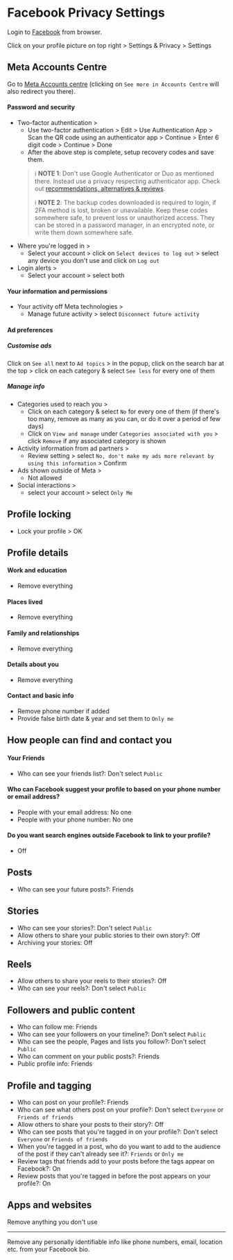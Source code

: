 # Facebook Privacy Settings

Login to [Facebook](https://www.facebook.com) from browser.

Click on your profile picture on top right > Settings & Privacy > Settings



## Meta Accounts Centre
Go to [Meta Accounts centre](https://accountscenter.facebook.com/) (clicking on `See more in Accounts Centre` will also redirect you there).

#### Password and security
- Two-factor authentication >
    - Use two-factor authentication > Edit > Use Authentication App > Scan the QR code using an authenticator app > Continue > Enter 6 digit code > Continue > Done
    - After the above step is complete, setup recovery codes and save them.
    > :information_source: **NOTE 1**: Don't use Google Authenticator or Duo as mentioned there. Instead use a privacy respecting authenticator app. Check out [recommendations, alternatives & reviews](https://github.com/StellarSand/privacy-settings#recommendations-alternatives--reviews).
    >
    > :information_source: **NOTE 2**: The backup codes downloaded is required to login, if 2FA method is lost, broken or unavailable. Keep these codes somewhere safe, to prevent loss or unauthorized access. They can be stored in a password manager, in an encrypted note, or write them down somewhere safe.
- Where you're logged in >
    - Select your account > click on `Select devices to log out` > select any device you don't use and click on `Log out`
- Login alerts >
    - Select your account > select both

#### Your information and permissions
- Your activity off Meta technologies >
    - Manage future activity > select `Disconnect future activity`

#### Ad preferences
##### Customise ads
Click on `See all` next to `Ad topics` > in the popup, click on the search bar at the top > click on each category & select `See less` for every one of them
##### Manage info
- Categories used to reach you >
    - Click on each category & select `No` for every one of them (if there's too many, remove as many as you can, or do it over a period of few days)
    - Click on `View and manage` under `Categories associated with you` > click `Remove` if any associated category is shown
- Activity information from ad partners >
    - Review setting > select `No, don't make my ads more relevant by using this information` > Confirm
- Ads shown outside of Meta >
    - Not allowed
- Social interactions >
    - select your account > select `Only Me`



## Profile locking
- Lock your profile > OK



## Profile details

#### Work and education
- Remove everything

#### Places lived
- Remove everything

#### Family and relationships
- Remove everything

#### Details about you
- Remove everything

#### Contact and basic info
- Remove phone number if added
- Provide false birth date & year and set them to `Only me`




## How people can find and contact you

#### Your Friends
- Who can see your friends list?: Don't select `Public`

#### Who can Facebook suggest your profile to based on your phone number or email address?
- People with your email address: No one
- People with your phone number: No one

#### Do you want search engines outside Facebook to link to your profile?
- Off



## Posts
- Who can see your future posts?: Friends



## Stories
- Who can see your stories?: Don't select `Public`
- Allow others to share your public stories to their own story?: Off
- Archiving your stories: Off



## Reels
- Allow others to share your reels to their stories?: Off
- Who can see your reels?: Don't select `Public`



## Followers and public content
- Who can follow me: Friends
- Who can see your followers on your timeline?: Don't select `Public`
- Who can see the people, Pages and lists you follow?: Don't select `Public`
- Who can comment on your public posts?: Friends
- Public profile info: Friends




## Profile and tagging
- Who can post on your profile?: Friends
- Who can see what others post on your profile?: Don't select `Everyone` or `Friends of friends`
- Allow others to share your posts to their story?: Off
- Who can see posts that you're tagged in on your profile?: Don't select `Everyone` or `Friends of friends`
- When you're tagged in a post, who do you want to add to the audience of the post if they can't already see it?: `Friends` or `Only me`
- Review tags that friends add to your posts before the tags appear on Facebook?: On
- Review posts that you're tagged in before the post appears on your profile?: On



## Apps and websites
Remove anything you don't use


---


Remove any personally identifiable info like phone numbers, email, location etc. from your Facebook bio.